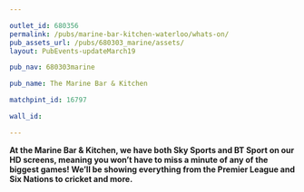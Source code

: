 ```yaml
---

outlet_id: 680356
permalink: /pubs/marine-bar-kitchen-waterloo/whats-on/
pub_assets_url: /pubs/680303_marine/assets/
layout: PubEvents-updateMarch19

pub_nav: 680303marine

pub_name: The Marine Bar & Kitchen

matchpint_id: 16797

wall_id:

---
```


**At the Marine Bar & Kitchen, we have both Sky Sports and BT Sport on our HD screens, meaning you won’t have to miss a minute of any of the biggest games! We’ll be showing everything from the Premier League and Six Nations to cricket and more.**